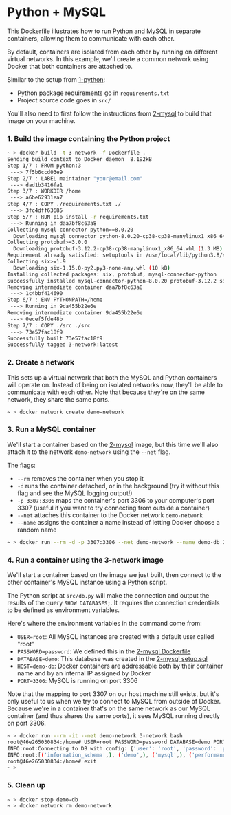 # Python + MySQL

This Dockerfile illustrates how to run Python and MySQL in separate containers, allowing them to communicate with each other.

By default, containers are isolated from each other by running on different virtual networks. In this example, we'll create a common network using Docker that both containers are attached to.

Similar to the setup from [1-python](../1-python):

- Python package requirements go in `requirements.txt`
- Project source code goes in `src/`

You'll also need to first follow the instructions from [2-mysql](../2-mysql) to build that image on your machine.

### 1. Build the image containing the Python project

```bash
~ > docker build -t 3-network -f Dockerfile .
Sending build context to Docker daemon  8.192kB
Step 1/7 : FROM python:3
 ---> 7f5b6ccd03e9
Step 2/7 : LABEL maintainer "your@email.com"
 ---> dad1b3416fa1
Step 3/7 : WORKDIR /home
 ---> a6be62931ea7
Step 4/7 : COPY ./requirements.txt ./
 ---> 3fc4dff63685
Step 5/7 : RUN pip install -r requirements.txt
 ---> Running in daa7bf8c63a8
Collecting mysql-connector-python==8.0.20
  Downloading mysql_connector_python-8.0.20-cp38-cp38-manylinux1_x86_64.whl (14.8 MB)
Collecting protobuf>=3.0.0
  Downloading protobuf-3.12.2-cp38-cp38-manylinux1_x86_64.whl (1.3 MB)
Requirement already satisfied: setuptools in /usr/local/lib/python3.8/site-packages (from protobuf>=3.0.0->mysql-connector-python==8.0.20->-r requirements.txt (line 1)) (47.1.1)
Collecting six>=1.9
  Downloading six-1.15.0-py2.py3-none-any.whl (10 kB)
Installing collected packages: six, protobuf, mysql-connector-python
Successfully installed mysql-connector-python-8.0.20 protobuf-3.12.2 six-1.15.0
Removing intermediate container daa7bf8c63a8
 ---> 1c4bbf414690
Step 6/7 : ENV PYTHONPATH=/home
 ---> Running in 9da455b22e6e
Removing intermediate container 9da455b22e6e
 ---> 0ecef5fde48b
Step 7/7 : COPY ./src ./src
 ---> 73e57fac18f9
Successfully built 73e57fac18f9
Successfully tagged 3-network:latest
```

### 2. Create a network

This sets up a virtual network that both the MySQL and Python containers will operate on. Instead of being on isolated networks now, they'll be able to communicate with each other. Note that because they're on the same network, they share the same ports.

```bash
~ > docker network create demo-network
```

### 3. Run a MySQL container

We'll start a container based on the [2-mysql](../2-mysql) image, but this time we'll also attach it to the network `demo-network` using the `--net` flag.

The flags:

- `--rm` removes the container when you stop it
- `-d` runs the container detached, or in the background (try it without this flag and see the MySQL logging output!)
- `-p 3307:3306` maps the container's port 3306 to your computer's port 3307 (useful if you want to try connecting from outside a container)
- `--net` attaches this container to the Docker network `demo-network`
- `--name` assigns the container a name instead of letting Docker choose a random name

```bash
~ > docker run --rm -d -p 3307:3306 --net demo-network --name demo-db 2-mysql
```

### 4. Run a container using the 3-network image

We'll start a container based on the image we just built, then connect to the other container's MySQL instance using a Python script.

The Python script at `src/db.py` will make the connection and output the results of the query `SHOW DATABASES;`. It requires the connection credentials to be defined as environment variables.

Here's where the environment variables in the command come from:
- `USER=root`: All MySQL instances are created with a default user called "root"
- `PASSWORD=password`: We defined this in the [2-mysql Dockerfile](../2-mysql/Dockerfile)
- `DATABASE=demo`: This database was created in the [2-mysql setup.sql](../2-mysql/setup.sql)
- `HOST=demo-db`: Docker containers are addressable both by their container name and by an internal IP assigned by Docker
- `PORT=3306`: MySQL is running on port 3306

Note that the mapping to port 3307 on our host machine still exists, but it's only useful to us when we try to connect to MySQL from outside of Docker. Because we're in a container that's on the same network as our MySQL container (and thus shares the same ports), it sees MySQL running directly on port 3306.

```bash
~ > docker run --rm -it --net demo-network 3-network bash
root@46e265030834:/home# USER=root PASSWORD=password DATABASE=demo PORT=3306 HOST=demo-db python src/db.py
INFO:root:Connecting to DB with config: {'user': 'root', 'password': 'password', 'host': 'demo-db', 'port': '3306', 'database': 'demo'}
INFO:root:[('information_schema',), ('demo',), ('mysql',), ('performance_schema',), ('sys',)]
root@46e265030834:/home# exit
~ >
```

### 5. Clean up
```bash
~ > docker stop demo-db
~ > docker network rm demo-network
```
